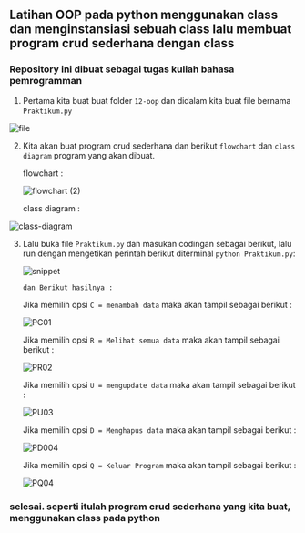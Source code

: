 ## Latihan  OOP pada python menggunakan class dan menginstansiasi sebuah class lalu  membuat program crud sederhana dengan class

### Repository ini dibuat sebagai tugas kuliah bahasa pemrogramman

1. Pertama kita buat buat folder `12-oop` dan didalam kita buat file bernama `Praktikum.py`

![file](https://user-images.githubusercontent.com/115475428/206885040-ae5bd63b-477e-4d55-820c-661b0e7e45a4.png)

      


2. Kita akan buat program crud sederhana dan berikut `flowchart` dan `class diagram` program yang akan dibuat.

      flowchart :

      ![flowchart (2)](https://user-images.githubusercontent.com/115475428/206884846-8c78f8ca-cef0-4183-abaf-93e99e2a0947.png)


      class diagram :

![class-diagram](https://user-images.githubusercontent.com/115475428/206884856-2e845e3c-0467-4ed9-b229-49abc164b5a4.png)

      


3. Lalu buka file `Praktikum.py` dan masukan codingan sebagai berikut, lalu run dengan mengetikan perintah berikut diterminal `python Praktikum.py`:


      ![snippet](https://user-images.githubusercontent.com/115475428/206885521-8a6c4780-b144-4a72-94ab-334c73b22aa0.png)

       dan Berikut hasilnya :

      Jika memilih opsi `C = menambah data` maka akan tampil sebagai berikut :

      ![PC01](https://user-images.githubusercontent.com/115475428/206884761-1c8e125a-6277-411c-9499-3fe19124a534.png)


      Jika memilih opsi `R = Melihat semua data` maka akan tampil sebagai berikut :

      ![PR02](https://user-images.githubusercontent.com/115475428/206884770-e82ae7c3-c30d-44dc-915c-701d8b2a221a.png)


      Jika memilih opsi `U = mengupdate data` maka akan tampil sebagai berikut :

      ![PU03](https://user-images.githubusercontent.com/115475428/206884781-7c0cff29-bd27-48c5-9de7-f84ec18104e9.png)



      Jika memilih opsi `D = Menghapus data` maka akan tampil sebagai berikut :

      ![PD004](https://user-images.githubusercontent.com/115475428/206884790-eba42a2e-23df-4474-9117-c732c88f8c26.png)


      Jika memilih opsi `Q = Keluar Program` maka akan tampil sebagai berikut :

      ![PQ04](https://user-images.githubusercontent.com/115475428/206884803-4df3d20a-c6c7-484d-9f40-28f755d1060e.png)


### selesai. seperti itulah program crud sederhana yang kita buat, menggunakan class pada python
